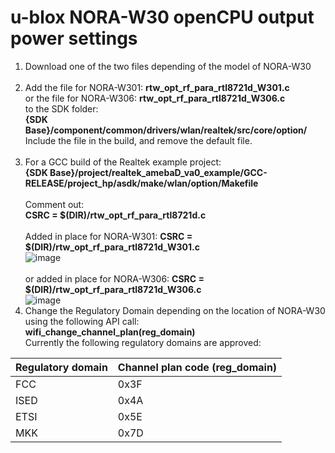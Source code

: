 # u-blox NORA-W30 openCPU output power settings

1. Download one of the two files depending of the model of NORA-W30<br><br>
2. Add the file for NORA-W301: **rtw_opt_rf_para_rtl8721d_W301.c**<br>
or the file for NORA-W306: **rtw_opt_rf_para_rtl8721d_W306.c**<br>
to the SDK folder:<br>
**{SDK Base}/component/common/drivers/wlan/realtek/src/core/option/**<br>
Include the file in the build, and remove the default file.<br><br>
3. For a GCC build of the Realtek example project:<br>
**{SDK Base}/project/realtek_amebaD_va0_example/GCC-RELEASE/project_hp/asdk/make/wlan/option/Makefile**<br><br>
Comment out:<br>
**CSRC = $(DIR)/rtw_opt_rf_para_rtl8721d.c**<br><br>
Added in place for NORA-W301: **CSRC = $(DIR)/rtw_opt_rf_para_rtl8721d_W301.c**<br>
![image](https://github.com/u-blox/u-blox-sho-OpenCPU/assets/11769925/039ebdd9-ce00-4422-92f5-3bc55d3d520a)<br><br>
or added in place for NORA-W306: **CSRC = $(DIR)/rtw_opt_rf_para_rtl8721d_W306.c**<br>
![image](https://github.com/u-blox/u-blox-sho-OpenCPU/assets/11769925/cfe6d267-0c89-425c-9948-684b2c20e190)
4. Change the Regulatory Domain depending on the location of NORA-W30 using the following API call:<br>
   **wifi_change_channel_plan(reg_domain)**<br>
Currently the following regulatory domains are approved:<br>

|Regulatory domain |Channel plan code (reg_domain)|
|------------------|-----------------------------|
|FCC|0x3F|
|ISED|0x4A|
|ETSI|0x5E|
|MKK|0x7D|


